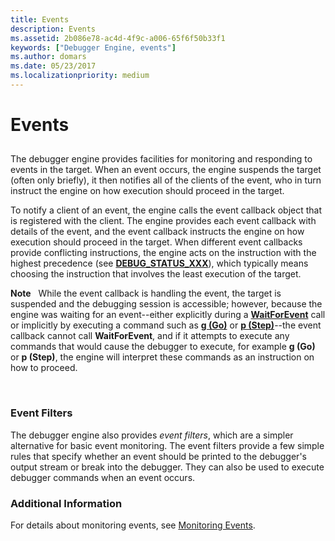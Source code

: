 ```yaml
---
title: Events
description: Events
ms.assetid: 2b086e78-ac4d-4f9c-a006-65f6f50b33f1
keywords: ["Debugger Engine, events"]
ms.author: domars
ms.date: 05/23/2017
ms.localizationpriority: medium
---
```


# Events


## <span id="events"></span><span id="EVENTS"></span>


The debugger engine provides facilities for monitoring and responding to events in the target. When an event occurs, the engine suspends the target (often only briefly), it then notifies all of the clients of the event, who in turn instruct the engine on how execution should proceed in the target.

To notify a client of an event, the engine calls the event callback object that is registered with the client. The engine provides each event callback with details of the event, and the event callback instructs the engine on how execution should proceed in the target. When different event callbacks provide conflicting instructions, the engine acts on the instruction with the highest precedence (see [**DEBUG\_STATUS\_XXX**](https://msdn.microsoft.com/library/windows/hardware/ff541651)), which typically means choosing the instruction that involves the least execution of the target.

**Note**   While the event callback is handling the event, the target is suspended and the debugging session is accessible; however, because the engine was waiting for an event--either explicitly during a [**WaitForEvent**](https://msdn.microsoft.com/library/windows/hardware/ff561229) call or implicitly by executing a command such as [**g (Go)**](g--go-.md) or [**p (Step)**](p--step-.md)--the event callback cannot call **WaitForEvent**, and if it attempts to execute any commands that would cause the debugger to execute, for example **g (Go)** or **p (Step)**, the engine will interpret these commands as an instruction on how to proceed.

 

### <span id="event_filters"></span><span id="EVENT_FILTERS"></span>Event Filters

The debugger engine also provides *event filters*, which are a simpler alternative for basic event monitoring. The event filters provide a few simple rules that specify whether an event should be printed to the debugger's output stream or break into the debugger. They can also be used to execute debugger commands when an event occurs.

### <span id="additional_information"></span><span id="ADDITIONAL_INFORMATION"></span>Additional Information

For details about monitoring events, see [Monitoring Events](monitoring-events.md).

 

 





